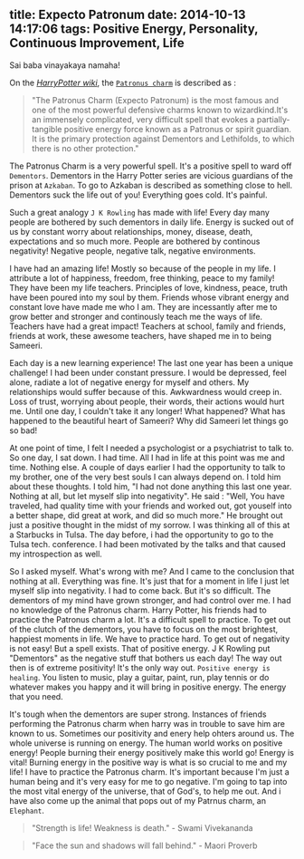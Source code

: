 title: Expecto Patronum
date: 2014-10-13 14:17:06
tags: Positive Energy, Personality, Continuous Improvement, Life
---
Sai baba vinayakaya namaha!

On the [*HarryPotter wiki*](http://harrypotter.wikia.com), the [`Patronus charm`](http://harrypotter.wikia.com/wiki/Patronus) is described as :
>"The Patronus Charm (Expecto Patronum) is the most famous and one of the most powerful 
defensive charms known to wizardkind.It's an immensely complicated, very difficult 
spell that evokes a partially-tangible positive energy force known as a Patronus 
or spirit guardian. It is the primary protection against Dementors and Lethifolds, 
to which there is no other protection."

The Patronus Charm is a very powerful spell. It's a positive spell to ward off
`Dementors`. Dementors in the Harry Potter series are vicious guardians of the
prison at `Azkaban`. To go to Azkaban is described as something close to hell.
Dementors suck the life out of you! Everything goes cold. It's painful.

Such a great analogy `J K Rowling` has made with life! Every day many people are
bothered by such dementors in daily life. Energy is sucked out of us by constant
worry about relationships, money, disease, death, expectations and so much more.
People are bothered by continous negativity! Negative people, negative talk,
negative environments.

I have had an amazing life! Mostly so because of the people in my life. I
attribute a lot of happiness, freedom, free thinking, peace to my family! They have
been my life teachers. Principles of love, kindness, peace, truth have been
poured into my soul by them. Friends whose vibrant energy and constant love have
made me who I am. They are incessantly after me to grow better and stronger and
continously teach me the ways of life. Teachers have had a great impact!
Teachers at school, family and friends, friends at work, these awesome teachers, 
have shaped me in to being Sameeri.

Each day is a new learning experience! The last one year has been a unique
challenge! I had been under constant pressure. I would be depressed, feel alone,
radiate a lot of negative energy for myself and others. My relationships would
suffer because of this. Awkwardness would creep in. Loss of trust, worrying
about people, their words, their actions would hurt me. Until one day, I
couldn't take it any longer! What happened? What has happened to the beautiful
heart of Sameeri? Why did Sameeri let things go so bad! 

At one point of time, I felt I needed a psychologist or a psychiatrist to talk
to. So one day, I sat down. I had time. All I had in life at this point was me
and time. Nothing else. A couple of days earlier I had the opportunity to talk
to my brother, one of the very best souls I can always depend on. I told him
about these thoughts. I told him, "I had not done anything this last one year.
Nothing at all, but let myself slip into negativity". He said : "Well, You have traveled,
had quality time with your friends and worked out, got youself into a better shape,
did great at work, and did so much more." He brought out just a positive thought 
in the midst of my sorrow. I was thinking all of this at a Starbucks in Tulsa. 
The day before, i had the opportunity to go to the Tulsa tech. conference. I
had been motivated by the talks and that caused my introspection as well. 

So I asked myself. What's wrong with me? And I came to the conclusion that 
nothing at all. Everything was fine. It's just that for a moment in life I just
let myself slip into negativity. I had to come back. But it's so difficult.
The dementors of my mind have grown stronger, and had control over me. I had no
knowledge of the Patronus charm. Harry Potter, his friends had to practice the
Patronus charm a lot. It's a difficult spell to practice. To get out of the
clutch of the dementors, you have to focus on the most brightest, happiest
moments in life. We have to practice hard. To get out of negativity is not easy!
But a spell exists. That of positive energy. J K Rowling put "Dementors" as the
negative stuff that bothers us each day! The way out then is of extreme
positivity! It's the only way out. `Positive energy is healing`. You listen to
music, play a guitar, paint, run, play tennis or do whatever makes you happy 
and it will bring in positive energy. The energy that you need.

It's tough when the dementors are super strong. Instances of friends performing
the Patronus charm when harry was in trouble to save him are known to us.
Sometimes our positivity and enery help ohters around us. The whole universe is
running on energy. The human world works on positive energy! People burning
their energy positively make this world go! Energy is vital! Burning energy in
the positive way is what is so crucial to me and my life! I have to practice the
Patronus charm. It's important because I'm just a human being and it's very
easy for me to go negative. I'm going to tap into the most vital energy of the
universe, that of God's, to help me out. And i have also come up the animal that pops
out of my Patrnus charm, an `Elephant`.

>"Strength is life! Weakness is death." - Swami Vivekananda 

>"Face the sun and shadows will fall behind." - Maori Proverb
